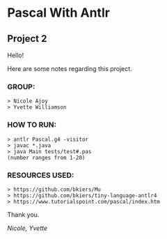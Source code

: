 # Pascal With Antlr
## Project 2

Hello! 

Here are some notes regarding this project.

### GROUP:
    > Nicole Ajoy
    > Yvette Williamson

### HOW TO RUN:
    > antlr Pascal.g4 -visitor
    > javac *.java 
    > java Main tests/test#.pas
    (number ranges from 1-20)

### RESOURCES USED:
    > https://github.com/bkiers/Mu
    > https://github.com/bkiers/tiny-language-antlr4
    > https://www.tutorialspoint.com/pascal/index.htm

Thank you.

*Nicole, Yvette*
